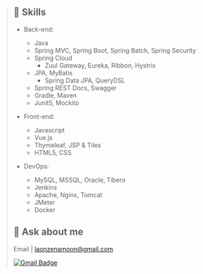 > ## 🌱  Skills
> 
> * Back-end:
>   * Java
>   * Spring MVC, Spring Boot, Spring Batch, Spring Security
>   * Spring Cloud
>     * Zuul Gateway, Eureka, Ribbon, Hystrix
>   * JPA, MyBatis
>     * Spring Data JPA, QueryDSL
>   * Spring REST Docs, Swagger
>   * Gradle, Maven
>   * Junit5, Mockito
>   
> * Front-end:
>   * Javascript
>   * Vue.js
>   * Thymeleaf, JSP & Tiles
>   * HTML5, CSS
> 
> * DevOps: 
>   * MySQL, MSSQL, Oracle, Tibero
>   * Jenkins  
>   * Apache, Nginx, Tomcat
>   * JMeter
>   * Docker
> 
> ## 💬 Ask about me
> Email | laonzenamoon@gmail.com
> 
> [![Gmail Badge](https://img.shields.io/badge/Gmail-d14836?style=flat-square&logo=Gmail&logoColor=white&link=mailto:laonzenamoon@gmail.com)](mailto:laonzenamoon@gmail.com)

<!--
**LaOnZenaMoon/LaOnZenaMoon** is a ✨ _special_ ✨ repository because its `README.md` (this file) appears on your GitHub profile.

Here are some ideas to get you started:

- 🔭 I’m currently working on ...
- 🌱 I’m currently learning ...
- 👯 I’m looking to collaborate on ...
- 🤔 I’m looking for help with ...
- 
- 📫 How to reach me: ...
- 😄 Pronouns: ...
- ⚡ Fun fact: ...
-->
